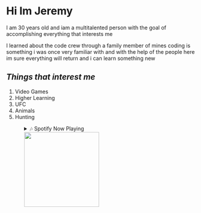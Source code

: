 # Hi Im Jeremy

 I am 30 years old and iam a multitalented person with the goal of accomplishing everything that interests me 

 I learned about the code crew through a family member of mines coding is something i was once very familiar with and with the help of the people here im sure everything will return and i can learn something new


## *Things that interest me*
<ol>
<li>Video Games</li>
<li>Higher Learning</li>
<li>UFC</li>
<li>Animals</li>
<li>Hunting</li>
<ol>





<details>
<summary>🎶 Spotify Now Playing</summary>

[<img src="https://spotify-github-profile.vercel.app/api/view?uid=epicgammie12&cover_image=true&theme=natemoo-re&show_offline=false&background_color=121212&interchange=false&bar_color=53b14f&bar_color_cover=true" width="350" />](https://github.com/kittinan/spotify-github-profile)

</details>



<img width=200 src="/https://www.thewowstyle.com/wp-content/uploads/2015/01/9-best-wildlife-photography.jpg"/>